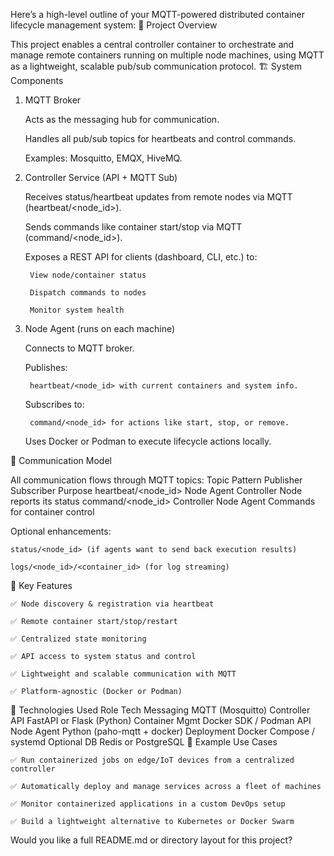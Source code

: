Here’s a high-level outline of your MQTT-powered distributed container lifecycle management system:
🧩 Project Overview

This project enables a central controller container to orchestrate and manage remote containers running on multiple node machines, using MQTT as a lightweight, scalable pub/sub communication protocol.
🏗️ System Components
1. MQTT Broker

    Acts as the messaging hub for communication.

    Handles all pub/sub topics for heartbeats and control commands.

    Examples: Mosquitto, EMQX, HiveMQ.

2. Controller Service (API + MQTT Sub)

    Receives status/heartbeat updates from remote nodes via MQTT (heartbeat/<node_id>).

    Sends commands like container start/stop via MQTT (command/<node_id>).

    Exposes a REST API for clients (dashboard, CLI, etc.) to:

        View node/container status

        Dispatch commands to nodes

        Monitor system health

3. Node Agent (runs on each machine)

    Connects to MQTT broker.

    Publishes:

        heartbeat/<node_id> with current containers and system info.

    Subscribes to:

        command/<node_id> for actions like start, stop, or remove.

    Uses Docker or Podman to execute lifecycle actions locally.

📡 Communication Model

All communication flows through MQTT topics:
Topic Pattern	Publisher	Subscriber	Purpose
heartbeat/<node_id>	Node Agent	Controller	Node reports its status
command/<node_id>	Controller	Node Agent	Commands for container control

Optional enhancements:

    status/<node_id> (if agents want to send back execution results)

    logs/<node_id>/<container_id> (for log streaming)

🎯 Key Features

    ✅ Node discovery & registration via heartbeat

    ✅ Remote container start/stop/restart

    ✅ Centralized state monitoring

    ✅ API access to system status and control

    ✅ Lightweight and scalable communication with MQTT

    ✅ Platform-agnostic (Docker or Podman)

🧰 Technologies Used
Role	Tech
Messaging	MQTT (Mosquitto)
Controller API	FastAPI or Flask (Python)
Container Mgmt	Docker SDK / Podman API
Node Agent	Python (paho-mqtt + docker)
Deployment	Docker Compose / systemd
Optional DB	Redis or PostgreSQL
🧪 Example Use Cases

    ✅ Run containerized jobs on edge/IoT devices from a centralized controller

    ✅ Automatically deploy and manage services across a fleet of machines

    ✅ Monitor containerized applications in a custom DevOps setup

    ✅ Build a lightweight alternative to Kubernetes or Docker Swarm

Would you like a full README.md or directory layout for this project?